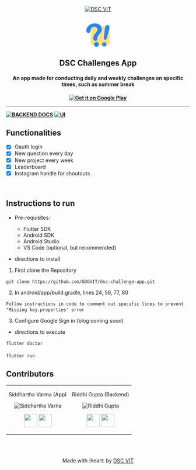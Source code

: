 <p align="center">
<a href="https://dscvit.com">
	<img src="https://user-images.githubusercontent.com/30529572/92081025-fabe6f00-edb1-11ea-9169-4a8a61a5dd45.png" alt="DSC VIT"/>
</a>
</p>
<p align="center">
	<br>
	<img src="https://raw.githubusercontent.com/BRO3886/dsc-challenge-app/master/assets/images/logo.png" alt="app logo" height=64>
	<h2 align="center">DSC Challenges App</h2>
	<h4 align="center">An app made for conducting daily and weekly challenges on specific times, such as summer break<h4>
	<p align="center">
		<a href='https://play.google.com/store/apps/details?id=com.dscvit.daily_mcq&pcampaignid=pcampaignidMKT-Other-global-all-co-prtnr-py-PartBadge-Mar2515-1'><img alt='Get it on Google Play' src='https://play.google.com/intl/en_us/badges/static/images/badges/en_badge_web_generic.png' height="64"/></a>
	</p>
</p>

---
[![BACKEND DOCS](https://img.shields.io/badge/Documentation-see%20docs-green?style=flat-square&logo=appveyor)](https://documenter.getpostman.com/view/7638824/Szzj8J48?version=latest#6e6140d1-b586-4c5e-aeee-e730726b0230) 
  [![UI ](https://img.shields.io/badge/User%20Interface-Link%20to%20UI-orange?style=flat-square&logo=appveyor)](https://xd.adobe.com/view/1909dc61-2bf0-45ef-4e38-03572cc381c0-6f38/)


## Functionalities
- [x]  Oauth login
- [x]  New question every day
- [x]  New project every week
- [x]  Leaderboard
- [x]  Instagram handle for shoutouts

<br>


## Instructions to run

* Pre-requisites:
	-  Flutter SDK
	-  Android SDK
	-  Android Studio
	-  VS Code (optional, but recommended)

* directions to install

1. First clone the Repository
```bash
git clone https://github.com/GDGVIT/dsc-challenge-app.git
```

2. In android/app/build.gradle, lines 24, 56, 77, 80
```
Follow instructions in code to comment out specific lines to prevent "Missing key.properties" error
```

3. Configure Google Sign in (blog coming soon)
* directions to execute

```bash
flutter doctor

flutter run
```

## Contributors

<table>
<tr align="center">
<td>

Siddhartha Varma (App)

<p align="center">
<img src = "https://avatars1.githubusercontent.com/u/39856034?s=400&u=b2f0ffe4ff639d4257db47e7268ed22e8aaf0221&v=4" width="150" height="150" alt="Siddhartha Varna">
</p>
<p align="center">
<a href = "https://github.com/BRO3886" target="_blank"><img src = "http://www.iconninja.com/files/241/825/211/round-collaboration-social-github-code-circle-network-icon.svg" width="36" height = "36"/></a>
<a href = "https://www.linkedin.com/in/siddharthav22/" target="_blank">
<img src = "http://www.iconninja.com/files/863/607/751/network-linkedin-social-connection-circular-circle-media-icon.svg" width="36" height="36"/>
</a>
</p>
</td>


<td>

Riddhi Gupta (Backend)

<p align="center">
<img src = "https://avatars2.githubusercontent.com/u/43917576?s=460&u=b9ba679a93963e9dd0cc8b849dce4cfc26c4f24f&v=4" width="150" height="150" alt="Riddhi Gupta">
</p>
<p align="center">
<a href = "https://github.com/RiddhiGupta5" target="_blank"><img src = "http://www.iconninja.com/files/241/825/211/round-collaboration-social-github-code-circle-network-icon.svg" width="36" height = "36"/></a>
<a href = "https://www.linkedin.com/in/riddhi-gupta-6a587017a/" target="_blank">
<img src = "http://www.iconninja.com/files/863/607/751/network-linkedin-social-connection-circular-circle-media-icon.svg" width="36" height="36"/>
</a>
</p>
</td>

</tr>
</table>


<br>
<br>

<p align="center">
	Made with :heart: by <a href="https://dscvit.com">DSC VIT</a>
</p>


